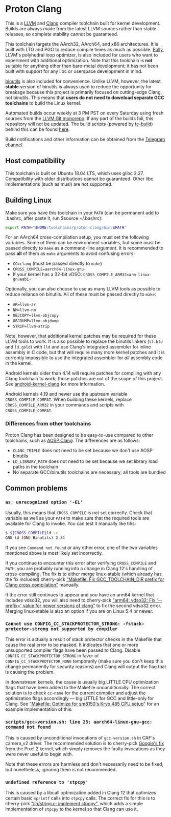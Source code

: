 # Proton Clang

This is a [LLVM](https://llvm.org/) and [Clang](https://clang.llvm.org/) compiler toolchain built for kernel development. Builds are always made from the latest LLVM sources rather than stable releases, so complete stability cannot be guaranteed.

This toolchain targets the AArch32, AArch64, and x86 architectures. It is built with LTO and PGO to reduce compile times as much as possible. [Polly](https://polly.llvm.org/), LLVM's polyhedral loop optimizer, is also included for users who want to experiment with additional optimization. Note that this toolchain is **not** suitable for anything other than bare-metal development; it has not been built with support for any libc or userspace development in mind.

[binutils](https://www.gnu.org/software/binutils/) is also included for convenience. Unlike LLVM, however, the latest **stable** version of binutils is always used to reduce the opportunity for breakage because this project is primarily focused on cutting-edge Clang, not binutils. This means that **users do not need to download separate GCC toolchains** to build the Linux kernel.

Automated builds occur weekly at 3 PM PST on every Saturday using fresh sources from the [LLVM Git monorepo](https://github.com/llvm/llvm-project). If any part of the builds fail, this repository will not be updated. The build scripts (powered by [tc-build](https://github.com/ClangBuiltLinux/tc-build)) behind this can be found [here](https://github.com/kdrag0n/proton-clang-build).

Build notifications and other information can be obtained from the [Telegram channel](https://t.me/proton_clang).

## Host compatibility

This toolchain is built on Ubuntu 18.04 LTS, which uses glibc 2.27. Compatibility with older distributions cannot be guaranteed. Other libc implementations (such as musl) are not supported.

## Building Linux

Make sure you have this toolchain in your `PATH` (can be permanent add to .bashrc, after paste it, run $source ~/.bashrc):

```bash
export PATH="$HOME/toolchains/proton-clang/bin:$PATH"
```

For an AArch64 cross-compilation setup, you must set the following variables. Some of them can be environment variables, but some must be passed directly to `make` as a command-line argument. It is recommended to pass **all** of them as `make` arguments to avoid confusing errors:

- `CC=clang` (must be passed directly to `make`)
- `CROSS_COMPILE=aarch64-linux-gnu-`
- If your kernel has a 32-bit vDSO: `CROSS_COMPILE_ARM32=arm-linux-gnueabi-`

Optionally, you can also choose to use as many LLVM tools as possible to reduce reliance on binutils. All of these must be passed directly to `make`:

- `AR=llvm-ar`
- `NM=llvm-nm`
- `OBJCOPY=llvm-objcopy`
- `OBJDUMP=llvm-objdump`
- `STRIP=llvm-strip`

Note, however, that additional kernel patches may be required for these LLVM tools to work. It is also possible to replace the binutils linkers (`lf.bfd` and `ld.gold`) with `lld` and use Clang's integrated assembler for inline assembly in C code, but that will require many more kernel patches and it is currently impossible to use the integrated assembler for *all* assembly code in the kernel.

Android kernels older than 4.14 will require patches for compiling with any Clang toolchain to work; those patches are out of the scope of this project. See [android-kernel-clang](https://github.com/nathanchance/android-kernel-clang) for more information.

Android kernels 4.19 and newer use the upstream variable `CROSS_COMPILE_COMPAT`. When building these kernels, replace `CROSS_COMPILE_ARM32` in your commands and scripts with `CROSS_COMPILE_COMPAT`.

### Differences from other toolchains

Proton Clang has been designed to be easy-to-use compared to other toolchains, such as [AOSP Clang](https://android.googlesource.com/platform/prebuilts/clang/host/linux-x86/). The differences are as follows:

- `CLANG_TRIPLE` does not need to be set because we don't use AOSP binutils
- `LD_LIBRARY_PATH` does not need to be set because we set library load paths in the toolchain
- No separate GCC/binutils toolchains are necessary; all tools are bundled

## Common problems

### `as: unrecognized option '-EL'`

Usually, this means that `CROSS_COMPILE` is not set correctly. Check that variable as well as your `PATH` to make sure that the required tools are available for Clang to invoke. You can test it manually like tihs:

```bash
$ ${CROSS_COMPILE}ld -v
GNU ld (GNU Binutils) 2.34
```

If you see `Command not found` or any other error, one of the two variables mentioned above is most likely set incorrectly.

If you continue to encounter this error after verifying `CROSS_COMPILE` and `PATH`, you are probably running into a change in Clang 12's handling of cross-compiling. The fix is to either merge linux-stable (which already has the fix included) cherry-pick ["Makefile: Fix GCC_TOOLCHAIN_DIR prefix for Clang cross compilation"](https://github.com/kdrag0n/proton_zf6/commit/6e87fec9a3df5) manually.

If the error still continues to appear and you have an arm64 kernel that includes vdso32, you will also need to cherry-pick ["arm64: vdso32: Fix '--prefix=' value for newer versions of clang"](https://github.com/kdrag0n/proton_zf6/commit/68acd6966ac98) to fix the second vdso32 error. Merging linux-stable is also an option if you are on Linux 5.4 or newer.

### `Cannot use CONFIG_CC_STACKPROTECTOR_STRONG: -fstack-protector-strong not supported by compiler`

This error is actually a result of stack protector checks in the Makefile that cause the real error to be masked. It indicates that one or more unsupported compiler flags have been passed to Clang. Disable `CONFIG_CC_STACKPROTECTOR_STRONG` in favor of `CONFIG_CC_STACKPROTECTOR_NONE` temporarily (make sure you don't keep this change permanently for security reasons) and Clang will output the flag that is causing the problem.

In downstream kernels, the cause is usually big.LITTLE CPU optimization flags that have been added to the Makefile unconditionally. The correct solution is to check `cc-name` for the current compiler and adjust the optimization flags accordingly — big.LITTLE for GCC and little-only for Clang. See ["Makefile: Optimize for sm8150's Kryo 485 CPU setup"](https://github.com/kdrag0n/proton_zf6/commit/f45e4ffbecd1c059aa49d8a119b50ee84d7f9d0f) for an example implementation of this.

### `scripts/gcc-version.sh: line 25: aarch64-linux-gnu-gcc: command not found`

This is caused by unconditional invocations of `gcc-version.sh` in CAF's camera_v2 driver. The recommended solution is to cherry-pick [Google's fix](https://android.googlesource.com/kernel/msm/+/9b3a54e388fae0fcc5ea64a4c612936baae44fce) from the Pixel 2 kernel, which simply removes the faulty invocations as they were never useful to begin with.

Note that these errors are harmless and don't necessarily need to be fixed, but nonetheless, ignoring them is not recommended.

### `undefined reference to 'stpcpy'`

This is caused by a libcall optimization added in Clang 12 that optimizes certain basic `sprintf` calls into `stpcpy` calls. The correct fix for this is to cherry-pick ["lib/string.c: implement stpcpy"](https://github.com/kdrag0n/proton_zf6/commit/cec73f0775526), which adds a simple implementation of `stpcpy` to the kernel so that Clang can use it.
